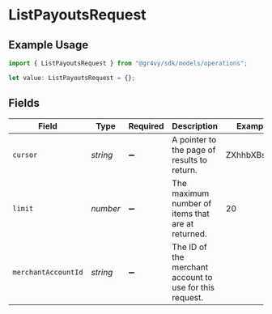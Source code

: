 # ListPayoutsRequest

## Example Usage

```typescript
import { ListPayoutsRequest } from "@gr4vy/sdk/models/operations";

let value: ListPayoutsRequest = {};
```

## Fields

| Field                                                   | Type                                                    | Required                                                | Description                                             | Example                                                 |
| ------------------------------------------------------- | ------------------------------------------------------- | ------------------------------------------------------- | ------------------------------------------------------- | ------------------------------------------------------- |
| `cursor`                                                | *string*                                                | :heavy_minus_sign:                                      | A pointer to the page of results to return.             | ZXhhbXBsZTE                                             |
| `limit`                                                 | *number*                                                | :heavy_minus_sign:                                      | The maximum number of items that are at returned.       | 20                                                      |
| `merchantAccountId`                                     | *string*                                                | :heavy_minus_sign:                                      | The ID of the merchant account to use for this request. |                                                         |